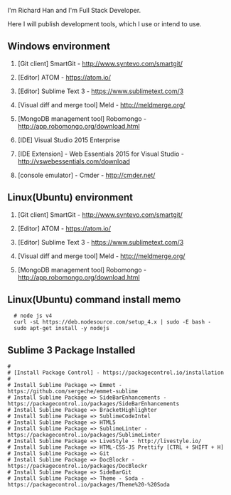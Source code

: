 I'm Richard Han and I'm Full Stack Developer.

Here I will publish development tools, which I use or intend to use.


## Windows environment

1. [Git client] SmartGit - http://www.syntevo.com/smartgit/

2. [Editor] ATOM - https://atom.io/

3. [Editor] Sublime Text 3 - https://www.sublimetext.com/3



4. [Visual diff and merge tool] Meld - http://meldmerge.org/

5. [MongoDB management tool] Robomongo - http://app.robomongo.org/download.html

6. [IDE] Visual Studio 2015 Enterprise

7. [IDE Extension] - Web Essentials 2015 for Visual Studio - http://vswebessentials.com/download

8. [console emulator] - Cmder - http://cmder.net/

## Linux(Ubuntu) environment

1. [Git client] SmartGit - http://www.syntevo.com/smartgit/

2. [Editor] ATOM - https://atom.io/

3. [Editor] Sublime Text 3 - https://www.sublimetext.com/3

4. [Visual diff and merge tool] Meld - http://meldmerge.org/

5. [MongoDB management tool] Robomongo - http://app.robomongo.org/download.html


## Linux(Ubuntu) command install memo
```
  # node js v4
  curl -sL https://deb.nodesource.com/setup_4.x | sudo -E bash -
  sudo apt-get install -y nodejs
 ```

## Sublime 3 Package Installed
 ```
 #
 # [Install Package Control] - https://packagecontrol.io/installation
 #
 # Install Sublime Package => Emmet - https://github.com/sergeche/emmet-sublime
 # Install Sublime Package => SideBarEnhancements - https://packagecontrol.io/packages/SideBarEnhancements
 # Install Sublime Package => Bracket​Highlighter
 # Install Sublime Package => SublimeCodeIntel
 # Install Sublime Package => HTML5
 # Install Sublime Package => Sublime​Linter - https://packagecontrol.io/packages/SublimeLinter
 # Install Sublime Package => Live​Style - http://livestyle.io/
 # Install Sublime Package => HTML-CSS-JS Prettify [CTRL + SHIFT + H]
 # Install Sublime Package => Git
 # Install Sublime Package => Doc​Blockr - https://packagecontrol.io/packages/DocBlockr
 # Install Sublime Package => SideBarGit
 # Install Sublime Package => Theme - Soda - https://packagecontrol.io/packages/Theme%20-%20Soda

 ```
